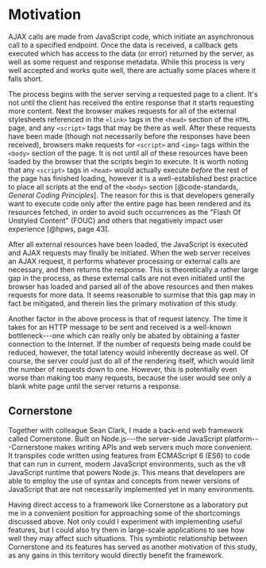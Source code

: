 # Motivation

AJAX calls are made from JavaScript code, which initiate an asynchronous call to a specified endpoint.
Once the data is received, a callback gets executed which has access to the data (or error) returned by the server, as well as some request and response metadata.
While this process is very well accepted and works quite well, there are actually some places where it falls short.

The process begins with the server serving a requested page to a client.
It's not until the client has received the entire response that it starts requesting more content.
Next the browser makes requests for all of the external stylesheets referenced in the `<link>` tags in the `<head>` section of the `HTML` page, and any `<script>` tags that may be there as well.
After these requests have been made (though not necessarily before the responses have been received), browsers make requests for `<script>` and `<img>` tags within the `<body>` section of the page.
It is not until all of these resources have been loaded by the browser that the scripts begin to execute.
It is worth noting that any `<script>` tags in `<head>` would actually execute _before_ the rest of the page has finished loading, however it is a well-established best practice to place all scripts at the end of the `<body>` section [@code-standards, *General Coding Principles*].
The reason for this is that developers generally want to execute code only after the entire page has been rendered and its resources fetched, in order to avoid such occurrences as the "Flash Of Unstyled Content" (FOUC) and others that negatively impact user experience [@hpws, page 43].

After all external resources have been loaded, the JavaScript is executed and AJAX requests may finally be initiated.
When the web server receives an AJAX request, it performs whatever processing or external calls are necessary, and then returns the response.
This is theoretically a rather large gap in the process, as these external calls are not even initiated until the browser has loaded and parsed all of the above resources and then makes requests for more data.
It seems reasonable to surmise that this gap may in fact be mitigated, and therein lies the primary motivation of this study.

Another factor in the above process is that of request latency.
The time it takes for an HTTP message to be sent and received is a well-known bottleneck---one which can really only be abated by obtaining a faster connection to the Internet.
If the number of requests being made could be reduced, however, the total latency would inherently decrease as well.
Of course, the server _could_ just do all of the rendering itself, which would limit the number of requests down to one.
However, this is potentially even worse than making too many requests, because the user would see only a blank white page until the server returns a response.


## Cornerstone

Together with colleague Sean Clark, I made a back-end web framework called Cornerstone.
Built on Node.js---the server-side JavaScript platform---Cornerstone makes writing APIs and web servers much more convenient.
It transpiles code written using features from ECMAScript 6 (ES6) to code that can run in current, modern JavaScript environments, such as the v8 JavaScript runtime that powers Node.js.
This means that developers are able to employ the use of syntax and concepts from newer versions of JavaScript that are not necessarily implemented yet in many environments.

Having direct access to a framework like Cornerstone as a laboratory put me in a convenient position for approaching some of the shortcomings discussed above.
Not only could I experiment with implementing useful features, but I could also try them in large-scale applications to see how well they may affect such situations.
This symbiotic relationship between Cornerstone and its features has served as another motivation of this study, as any gains in this territory would directly benefit the framework.
